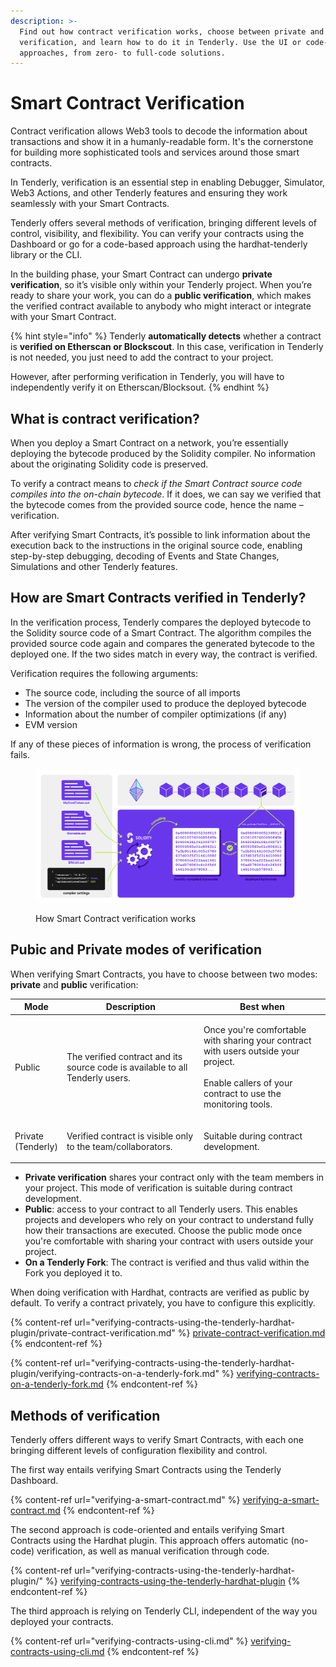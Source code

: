 ```yaml
---
description: >-
  Find out how contract verification works, choose between private and public
  verification, and learn how to do it in Tenderly. Use the UI or code-based
  approaches, from zero- to full-code solutions.
---
```


# Smart Contract Verification

Contract verification allows Web3 tools to decode the information about transactions and show it in a humanly-readable form. It's the cornerstone for building more sophisticated tools and services around those smart contracts.&#x20;

In Tenderly, verification is an essential step in enabling Debugger, Simulator, Web3 Actions, and other Tenderly features and ensuring they work seamlessly with your Smart Contracts.&#x20;

Tenderly offers several methods of verification, bringing different levels of control, visibility, and flexibility. You can verify your contracts using the Dashboard or go for a code-based approach using the hardhat-tenderly library or the CLI.

In the building phase, your Smart Contract can undergo **private verification**, so it’s visible only within your Tenderly project. When you’re ready to share your work, you can do a **public verification**, which makes the verified contract available to anybody who might interact or integrate with your Smart Contract.&#x20;

{% hint style="info" %}
Tenderly **automatically detects** whether a contract is **verified on Etherscan or Blockscout**. In this case, verification in Tenderly is not needed, you just need to add the contract to your project.

However, after performing verification in Tenderly, you will have to independently verify it on Etherscan/Blocksout.
{% endhint %}

## What is contract verification?

When you deploy a Smart Contract on a network, you’re essentially deploying the bytecode produced by the Solidity compiler. No information about the originating Solidity code is preserved.

To verify a contract means to _check if the Smart Contract source code compiles into the on-chain bytecode_. If it does, we can say we verified that the bytecode comes from the provided source code, hence the name – verification.&#x20;

After verifying Smart Contracts, it’s possible to link information about the execution back to the instructions in the original source code, enabling step-by-step debugging, decoding of Events and State Changes, Simulations and other Tenderly features.

## How are Smart Contracts verified in Tenderly?

In the verification process, Tenderly compares the deployed bytecode to the Solidity source code of a Smart Contract. The algorithm compiles the provided source code again and compares the generated bytecode to the deployed one. If the two sides match in every way, the contract is verified.

Verification requires the following arguments:&#x20;

* The source code, including the source of all imports
* The version of the compiler used to produce the deployed bytecode
* Information about the number of compiler optimizations (if any)
* EVM version

&#x20;If any of these pieces of information is wrong, the process of verification fails.

<figure><img src="../../.gitbook/assets/Smart Contract Verification Process (1)" alt=""><figcaption><p>How Smart Contract verification works</p></figcaption></figure>



## Pubic and Private modes of verification

When verifying Smart Contracts, you have to choose between two modes: **private** and **public** verification:

| Mode                         | Description                                                                   | Best when                                                                                                                                                      |
| ---------------------------- | ----------------------------------------------------------------------------- | -------------------------------------------------------------------------------------------------------------------------------------------------------------- |
| Public                       | The verified contract and its source code is available to all Tenderly users. | <p>Once you're comfortable with sharing your contract with users outside your project.<br><br>Enable callers of your contract to use the monitoring tools.</p> |
| <p>Private<br>(Tenderly)</p> | Verified contract is visible only to the team/collaborators.                  | Suitable during contract development.                                                                                                                          |

* **Private verification** shares your contract only with the team members in your project. This mode of verification is suitable during contract development.&#x20;
* **Public**: access to your contract to all Tenderly users. This enables projects and developers who rely on your contract to understand fully how their transactions are executed. Choose the public mode once you're comfortable with sharing your contract with users outside your project.&#x20;
* **On a Tenderly Fork**: The contract is verified and thus valid within the Fork you deployed it to.

When doing verification with Hardhat, contracts are verified as public by default. To verify a contract privately, you have to configure this explicitly.

{% content-ref url="verifying-contracts-using-the-tenderly-hardhat-plugin/private-contract-verification.md" %}
[private-contract-verification.md](verifying-contracts-using-the-tenderly-hardhat-plugin/private-contract-verification.md)
{% endcontent-ref %}

{% content-ref url="verifying-contracts-using-the-tenderly-hardhat-plugin/verifying-contracts-on-a-tenderly-fork.md" %}
[verifying-contracts-on-a-tenderly-fork.md](verifying-contracts-using-the-tenderly-hardhat-plugin/verifying-contracts-on-a-tenderly-fork.md)
{% endcontent-ref %}

## Methods of verification

Tenderly offers different ways to verify Smart Contracts, with each one bringing different levels of configuration flexibility and control.

The first way entails verifying Smart Contracts using the Tenderly Dashboard.

{% content-ref url="verifying-a-smart-contract.md" %}
[verifying-a-smart-contract.md](verifying-a-smart-contract.md)
{% endcontent-ref %}

The second approach is code-oriented and entails verifying Smart Contracts using the Hardhat plugin. This approach offers automatic (no-code) verification, as well as manual verification through code.

{% content-ref url="verifying-contracts-using-the-tenderly-hardhat-plugin/" %}
[verifying-contracts-using-the-tenderly-hardhat-plugin](verifying-contracts-using-the-tenderly-hardhat-plugin/)
{% endcontent-ref %}

The third approach is relying on Tenderly CLI, independent of the way you deployed your contracts.

{% content-ref url="verifying-contracts-using-cli.md" %}
[verifying-contracts-using-cli.md](verifying-contracts-using-cli.md)
{% endcontent-ref %}

